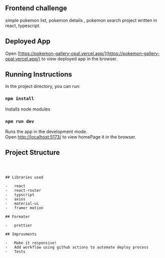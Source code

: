 ## Frontend challenge

simple pokemon list, pokemon details , pokemon search project written in react, typescript.

## Deployed App

Open [https://pokemon-gallery-opal.vercel.app/](https://pokemon-gallery-opal.vercel.app/) to view deployed app in the browser.

## Running Instructions

In the project directory, you can run:

### `npm install`

Installs node modules

### `npm run dev`

Runs the app in the development mode.\
Open [http://localhost:5173/]( http://localhost:5173/) to view homePage it in the browser.

## Project Structure

```



## Libraries used

-   react
-   react-router
-   typscript
-   axios
-   material-ui
-   framer motion

## Formater

-   prettier

## Improvments

-   Make it responsive!
-   Add workflow using github actions to automate deploy process
-   Tests
